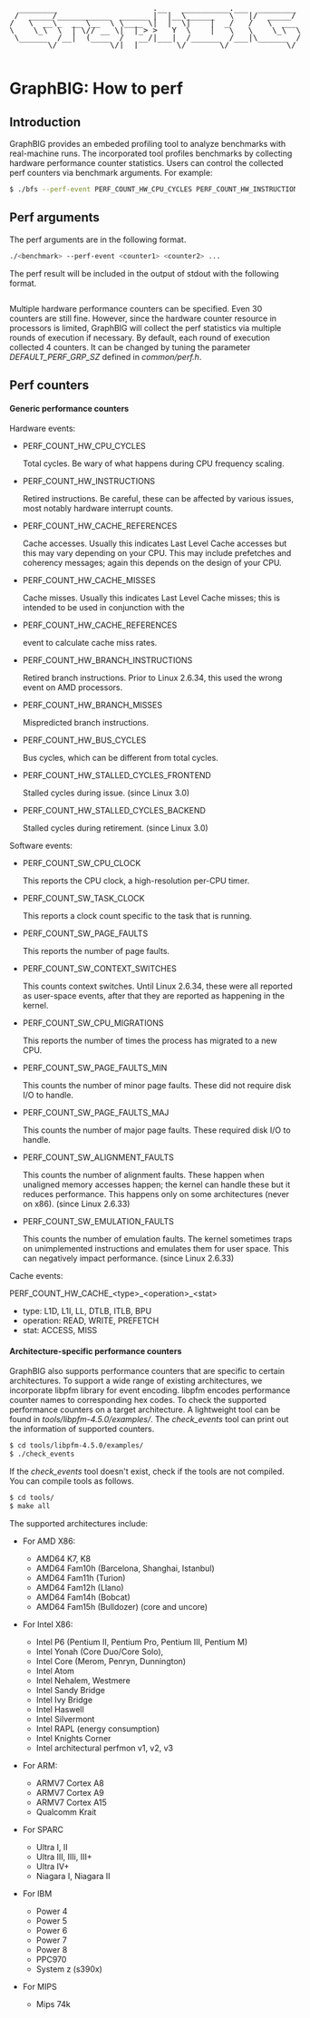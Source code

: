 <pre style="display:inline-block;line-height:13px;">
  ________                    .__   __________.___  ________
 /  _____/___________  ______ |  |__\______   \   |/  _____/
/   \  __\_  __ \__  \ \____ \|  |  \|    |  _/   /   \  ___
\    \_\  \  | \// __ \|  |_> >   Y  \    |   \   \    \_\  \
 \______  /__|  (____  /   __/|___|  /______  /___|\______  /
        \/           \/|__|        \/       \/            \/
</pre>

# GraphBIG: How to perf

## Introduction

GraphBIG provides an embeded profiling tool to analyze benchmarks with real-machine runs. The incorporated tool profiles benchmarks by collecting hardware performance counter statistics. Users can control the collected perf counters via benchmark arguments. For example:

```sh
$ ./bfs --perf-event PERF_COUNT_HW_CPU_CYCLES PERF_COUNT_HW_INSTRUCTIONS
```

## Perf arguments

The perf arguments are in the following format. 

```sh
./<benchmark> --perf-event <counter1> <counter2> ...
```

The perf result will be included in the output of stdout with the following format.

```sh
```

Multiple hardware performance counters can be specified. Even 30 counters are still fine. However, since the hardware counter resource in processors is limited, GraphBIG will collect the perf statistics via multiple rounds of execution if necessary. By default, each round of execution collected 4 counters. It can be changed by tuning the parameter _DEFAULT_PERF_GRP_SZ_ defined in _common/perf.h_.

## Perf counters

#### Generic performance counters

Hardware events:

* PERF_COUNT_HW_CPU_CYCLES 

	Total cycles. Be wary of what happens during CPU frequency scaling.

* PERF_COUNT_HW_INSTRUCTIONS
	
	Retired instructions. Be careful, these can be affected by various issues, most notably hardware interrupt counts.

* PERF_COUNT_HW_CACHE_REFERENCES
	
	Cache accesses. Usually this indicates Last Level Cache accesses but this may vary depending on your CPU. This may include prefetches and coherency messages; again this depends on the design of your CPU.

* PERF_COUNT_HW_CACHE_MISSES
	
	Cache misses. Usually this indicates Last Level Cache misses; this is intended to be used in conjunction with the 

* PERF_COUNT_HW_CACHE_REFERENCES 
	
	event to calculate cache miss rates.

* PERF_COUNT_HW_BRANCH_INSTRUCTIONS
	
	Retired branch instructions. Prior to Linux 2.6.34, this used the wrong event on AMD processors.

* PERF_COUNT_HW_BRANCH_MISSES
	
	Mispredicted branch instructions.

* PERF_COUNT_HW_BUS_CYCLES

	Bus cycles, which can be different from total cycles.

* PERF_COUNT_HW_STALLED_CYCLES_FRONTEND 
	
	Stalled cycles during issue. (since Linux 3.0)

* PERF_COUNT_HW_STALLED_CYCLES_BACKEND 
	
	Stalled cycles during retirement. (since Linux 3.0)

Software events:

* PERF_COUNT_SW_CPU_CLOCK

	This reports the CPU clock, a high-resolution per-CPU timer.

* PERF_COUNT_SW_TASK_CLOCK
	
	This reports a clock count specific to the task that is running.

* PERF_COUNT_SW_PAGE_FAULTS
	
	This reports the number of page faults.

* PERF_COUNT_SW_CONTEXT_SWITCHES

	This counts context switches. Until Linux 2.6.34, these were all reported as user-space events, after that they are reported as happening in the kernel.

* PERF_COUNT_SW_CPU_MIGRATIONS

	This reports the number of times the process has migrated to a new CPU.

* PERF_COUNT_SW_PAGE_FAULTS_MIN

	This counts the number of minor page faults. These did not require disk I/O to handle.

* PERF_COUNT_SW_PAGE_FAULTS_MAJ

	This counts the number of major page faults. These required disk I/O to handle.

* PERF_COUNT_SW_ALIGNMENT_FAULTS 

	This counts the number of alignment faults. These happen when unaligned memory accesses happen; the kernel can handle these but it reduces performance. This happens only on some architectures (never on x86). (since Linux 2.6.33)

* PERF_COUNT_SW_EMULATION_FAULTS 

	This counts the number of emulation faults. The kernel sometimes traps on unimplemented instructions and emulates them for user space. This can negatively impact performance. (since Linux 2.6.33)


Cache events:

PERF_COUNT_HW_CACHE\_\<type\>\_\<operation\>_\<stat\>

* type: L1D, L1I, LL, DTLB, ITLB, BPU
* operation: READ, WRITE, PREFETCH
* stat: ACCESS, MISS

#### Architecture-specific performance counters

GraphBIG also supports performance counters that are specific to certain architectures. To support a wide range of existing architectures, we incorporate libpfm library for event encoding. libpfm encodes performance counter names to corresponding hex codes. To check the supported performance counters on a target architecture. A lightweight tool can be found in  _tools/libpfm-4.5.0/examples/_. The _check_events_ tool can print out the information of supported counters.

```sh
$ cd tools/libpfm-4.5.0/examples/
$ ./check_events
```
If the _check_events_ tool doesn't exist, check if the tools are not compiled. You can compile tools as follows.

```sh
$ cd tools/
$ make all
```

The supported architectures include:

- For AMD X86:
               
	* AMD64 K7, K8
  	* AMD64 Fam10h (Barcelona, Shanghai, Istanbul)
  	* AMD64 Fam11h (Turion)
  	* AMD64 Fam12h (Llano)
    * AMD64 Fam14h (Bobcat)
    * AMD64 Fam15h (Bulldozer) (core and uncore)

- For Intel X86:
    * Intel P6 (Pentium II, Pentium Pro, Pentium III, Pentium M)
    * Intel Yonah (Core Duo/Core Solo),
    * Intel Core (Merom, Penryn, Dunnington)
    * Intel Atom
    * Intel Nehalem, Westmere
    * Intel Sandy Bridge
    * Intel Ivy Bridge
    * Intel Haswell
    * Intel Silvermont
    * Intel RAPL (energy consumption)
    * Intel Knights Corner
    * Intel architectural perfmon v1, v2, v3

- For ARM:
    * ARMV7 Cortex A8
    * ARMV7 Cortex A9
    * ARMV7 Cortex A15
    * Qualcomm Krait

- For SPARC
    * Ultra I, II
    * Ultra III, IIIi, III+
    * Ultra IV+
    * Niagara I, Niagara II
    
- For IBM
    * Power 4
    * Power 5
    * Power 6
    * Power 7
    * Power 8
    * PPC970
    * System z (s390x)

- For MIPS
    * Mips 74k
    
    